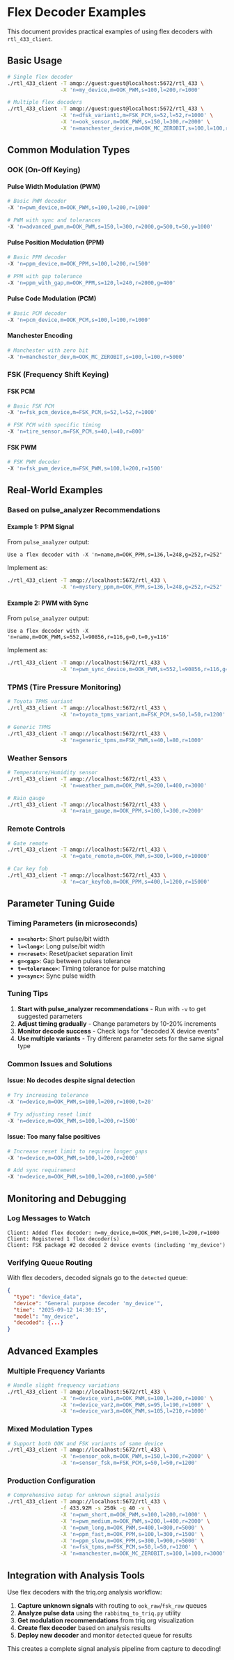 # Flex Decoder Examples

This document provides practical examples of using flex decoders with `rtl_433_client`.

## Basic Usage

```bash
# Single flex decoder
./rtl_433_client -T amqp://guest:guest@localhost:5672/rtl_433 \
                 -X 'n=my_device,m=OOK_PWM,s=100,l=200,r=1000'

# Multiple flex decoders
./rtl_433_client -T amqp://guest:guest@localhost:5672/rtl_433 \
                 -X 'n=dfsk_variant1,m=FSK_PCM,s=52,l=52,r=1000' \
                 -X 'n=ook_sensor,m=OOK_PWM,s=150,l=300,r=2000' \
                 -X 'n=manchester_device,m=OOK_MC_ZEROBIT,s=100,l=100,r=5000'
```

## Common Modulation Types

### OOK (On-Off Keying)

#### Pulse Width Modulation (PWM)
```bash
# Basic PWM decoder
-X 'n=pwm_device,m=OOK_PWM,s=100,l=200,r=1000'

# PWM with sync and tolerances
-X 'n=advanced_pwm,m=OOK_PWM,s=150,l=300,r=2000,g=500,t=50,y=1000'
```

#### Pulse Position Modulation (PPM)
```bash
# Basic PPM decoder
-X 'n=ppm_device,m=OOK_PPM,s=100,l=200,r=1500'

# PPM with gap tolerance
-X 'n=ppm_with_gap,m=OOK_PPM,s=120,l=240,r=2000,g=400'
```

#### Pulse Code Modulation (PCM)
```bash
# Basic PCM decoder
-X 'n=pcm_device,m=OOK_PCM,s=100,l=100,r=1000'
```

#### Manchester Encoding
```bash
# Manchester with zero bit
-X 'n=manchester_dev,m=OOK_MC_ZEROBIT,s=100,l=100,r=5000'
```

### FSK (Frequency Shift Keying)

#### FSK PCM
```bash
# Basic FSK PCM
-X 'n=fsk_pcm_device,m=FSK_PCM,s=52,l=52,r=1000'

# FSK PCM with specific timing
-X 'n=tire_sensor,m=FSK_PCM,s=40,l=40,r=800'
```

#### FSK PWM
```bash
# FSK PWM decoder
-X 'n=fsk_pwm_device,m=FSK_PWM,s=100,l=200,r=1500'
```

## Real-World Examples

### Based on pulse_analyzer Recommendations

#### Example 1: PPM Signal
From `pulse_analyzer` output:
```
Use a flex decoder with -X 'n=name,m=OOK_PPM,s=136,l=248,g=252,r=252'
```

Implement as:
```bash
./rtl_433_client -T amqp://localhost:5672/rtl_433 \
                 -X 'n=mystery_ppm,m=OOK_PPM,s=136,l=248,g=252,r=252'
```

#### Example 2: PWM with Sync
From `pulse_analyzer` output:
```
Use a flex decoder with -X 'n=name,m=OOK_PWM,s=552,l=90856,r=116,g=0,t=0,y=116'
```

Implement as:
```bash
./rtl_433_client -T amqp://localhost:5672/rtl_433 \
                 -X 'n=pwm_sync_device,m=OOK_PWM,s=552,l=90856,r=116,g=0,t=0,y=116'
```

### TPMS (Tire Pressure Monitoring)

```bash
# Toyota TPMS variant
./rtl_433_client -T amqp://localhost:5672/rtl_433 \
                 -X 'n=toyota_tpms_variant,m=FSK_PCM,s=50,l=50,r=1200'

# Generic TPMS
./rtl_433_client -T amqp://localhost:5672/rtl_433 \
                 -X 'n=generic_tpms,m=FSK_PWM,s=40,l=80,r=1000'
```

### Weather Sensors

```bash
# Temperature/Humidity sensor
./rtl_433_client -T amqp://localhost:5672/rtl_433 \
                 -X 'n=weather_pwm,m=OOK_PWM,s=200,l=400,r=3000'

# Rain gauge
./rtl_433_client -T amqp://localhost:5672/rtl_433 \
                 -X 'n=rain_gauge,m=OOK_PPM,s=100,l=300,r=2000'
```

### Remote Controls

```bash
# Gate remote
./rtl_433_client -T amqp://localhost:5672/rtl_433 \
                 -X 'n=gate_remote,m=OOK_PWM,s=300,l=900,r=10000'

# Car key fob
./rtl_433_client -T amqp://localhost:5672/rtl_433 \
                 -X 'n=car_keyfob,m=OOK_PPM,s=400,l=1200,r=15000'
```

## Parameter Tuning Guide

### Timing Parameters (in microseconds)

- **`s=<short>`**: Short pulse/bit width
- **`l=<long>`**: Long pulse/bit width  
- **`r=<reset>`**: Reset/packet separation limit
- **`g=<gap>`**: Gap between pulses tolerance
- **`t=<tolerance>`**: Timing tolerance for pulse matching
- **`y=<sync>`**: Sync pulse width

### Tuning Tips

1. **Start with pulse_analyzer recommendations** - Run with `-v` to get suggested parameters
2. **Adjust timing gradually** - Change parameters by 10-20% increments
3. **Monitor decode success** - Check logs for "decoded X device events"
4. **Use multiple variants** - Try different parameter sets for the same signal type

### Common Issues and Solutions

#### Issue: No decodes despite signal detection
```bash
# Try increasing tolerance
-X 'n=device,m=OOK_PWM,s=100,l=200,r=1000,t=20'

# Try adjusting reset limit
-X 'n=device,m=OOK_PWM,s=100,l=200,r=1500'
```

#### Issue: Too many false positives
```bash
# Increase reset limit to require longer gaps
-X 'n=device,m=OOK_PWM,s=100,l=200,r=2000'

# Add sync requirement
-X 'n=device,m=OOK_PWM,s=100,l=200,r=1000,y=500'
```

## Monitoring and Debugging

### Log Messages to Watch

```
Client: Added flex decoder: n=my_device,m=OOK_PWM,s=100,l=200,r=1000
Client: Registered 1 flex decoder(s)
Client: FSK package #2 decoded 2 device events (including 'my_device')
```

### Verifying Queue Routing

With flex decoders, decoded signals go to the `detected` queue:

```json
{
  "type": "device_data",
  "device": "General purpose decoder 'my_device'",
  "time": "2025-09-12 14:30:15",
  "model": "my_device",
  "decoded": {...}
}
```

## Advanced Examples

### Multiple Frequency Variants

```bash
# Handle slight frequency variations
./rtl_433_client -T amqp://localhost:5672/rtl_433 \
                 -X 'n=device_var1,m=OOK_PWM,s=100,l=200,r=1000' \
                 -X 'n=device_var2,m=OOK_PWM,s=95,l=190,r=1000' \
                 -X 'n=device_var3,m=OOK_PWM,s=105,l=210,r=1000'
```

### Mixed Modulation Types

```bash
# Support both OOK and FSK variants of same device
./rtl_433_client -T amqp://localhost:5672/rtl_433 \
                 -X 'n=sensor_ook,m=OOK_PWM,s=150,l=300,r=2000' \
                 -X 'n=sensor_fsk,m=FSK_PCM,s=50,l=50,r=1200'
```

### Production Configuration

```bash
# Comprehensive setup for unknown signal analysis
./rtl_433_client -T amqp://localhost:5672/rtl_433 \
                 -f 433.92M -s 250k -g 40 -v \
                 -X 'n=pwm_short,m=OOK_PWM,s=100,l=200,r=1000' \
                 -X 'n=pwm_medium,m=OOK_PWM,s=200,l=400,r=2000' \
                 -X 'n=pwm_long,m=OOK_PWM,s=400,l=800,r=5000' \
                 -X 'n=ppm_fast,m=OOK_PPM,s=100,l=300,r=1500' \
                 -X 'n=ppm_slow,m=OOK_PPM,s=300,l=900,r=5000' \
                 -X 'n=fsk_tpms,m=FSK_PCM,s=50,l=50,r=1200' \
                 -X 'n=manchester,m=OOK_MC_ZEROBIT,s=100,l=100,r=3000'
```

## Integration with Analysis Tools

Use flex decoders with the triq.org analysis workflow:

1. **Capture unknown signals** with routing to `ook_raw`/`fsk_raw` queues
2. **Analyze pulse data** using the `rabbitmq_to_triq.py` utility
3. **Get modulation recommendations** from triq.org visualization
4. **Create flex decoder** based on analysis results
5. **Deploy new decoder** and monitor `detected` queue for results

This creates a complete signal analysis pipeline from capture to decoding!

